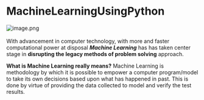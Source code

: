 # MachineLearningUsingPython
![image.png](image/banner.JPG)<br><br>
With advancement in computer technology, with more and faster computational power at disposal ___Machine Learning___ has has taken center stage in __disrupting the legacy methods of problem solving__ approach.<br>

__What is Machine Learning really means?__
Machine Learning is methodology by which it is possible to empower a computer program/model to take its own decisions based upon what has happened in past. This is done by virtue of providing the data collected to model and verify the test results.<br>
